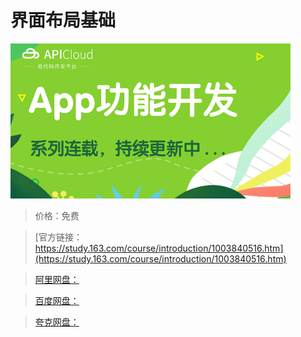 # 界面布局基础

![img](../../../assets/study163/free/76557ebc68f84757a8fd4dac4aa60276.jpg)

> 价格：免费

> [官方链接：https://study.163.com/course/introduction/1003840516.htm](https://study.163.com/course/introduction/1003840516.htm)

> [阿里网盘：]()

> [百度网盘：]()

> [夸克网盘：]()
